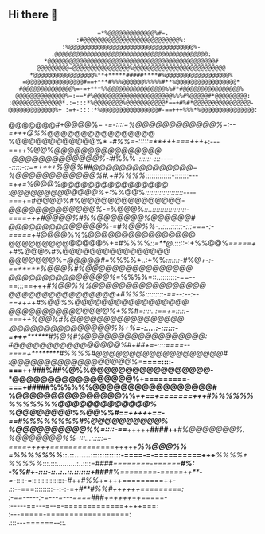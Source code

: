 ## Hi there 👋

<!--
**AsymptoticAstronaut/AsymptoticAstronaut** is a ✨ _special_ ✨ repository because its `README.md` (this file) appears on your GitHub profile.

Here are some ideas to get you started:

- 🔭 I’m currently working on ...
- 🌱 I’m currently learning ...
- 👯 I’m looking to collaborate on ...
- 🤔 I’m looking for help with ...
- 💬 Ask me about ...
- 📫 How to reach me: ...
- 😄 Pronouns: ...
- ⚡ Fun fact: ...
-->
                             =*%@@@@@@@@@@@@@%#=.                            
                       :#@@@@@@@@@@@@@@@@@@@@@@@@@@@%:                       
                   :%@@@@@@@@@@@@@@@@@@@@@@@@@@@@@@@@@@@%-                   
                .@@@@@@@@@@@@@@@@@@@@@@@@@@@@@@@@@@@@@@@@@@@:                
              *@@@@@@@@@@@@@@@@@@@@@@@@@@@@@@@@@@@@@@@@@@@@@@@#              
            @@@@@@@@@=@@@@@@@@@@@@@@@@%@@@@@@@@@@@@@@@@@@@@@@@@@@            
          *@@@@@@@@@@@@@@@@@%**+*****#####****#%@@@@@@@@@@@@@@@@@@%          
        =@@@@@@@@@@@@@@@@#==+***#%%%@@@@@@%%%%%#**%@@@@@@@@@@@@@@@@@*        
       #@@@@@@@@@@@@@@%=-=+***%%@@@@@@@@@@@@@@@@%%#*#@@@@@@@@@@@@@@@@%       
      @@@@@@@@@@@@@@%=:==*#%@@@@@@@@@@@@@@@@@@@@@@%%%#%@@@@@#*@@@@@@@@@:     
    :@@@@@@@@@@@@@@*.:=:::*%@@@@@@@@%@@@@@@@@@@@*==+#%#*@@@@@@@@@@@@@@@@-    
    @@@@@@@@@@@@@%+ :=+-::::*%@@@@@@@@@@@@@@@@#-==+++%%%*%@@@@@@@@@@@@@@@:   
   @@@@@@@#+@@@@%= -***=-::::=*%@@@@@@@@@@@@%=:--=+++*@%%*@@@@@@@@@@@@@@@@   
  %@@@@@@@@@@@@%* -*#%%=-:::::=**+++===+++*+:---==+*+*%@@%*@@@@@@@@@@@@@@@@  
 -@@@@@@@@@@@@@%-:*#%%%*-::::::-:::-----:::::-::==+**+%@@%##@@@@@@@@@@@@@@@= 
 %@@@@@@@@@@@@%#.+#%%%%*:::::::::::::-:::::::---=+*+=*%@@@%*@@@@@@@@@@@@@@@@ 
:@@@@@@@@@@@@@%+:*%%@@%*:::::::::::::::::::----===*+=#@@@@%#%@@@@@@@@@@@@@@@-
*@@@@@@@@@@@@@%-=*%@@@%*::..:::::::::::::::::-====+++#@@@@%#%%@@@@@@@%@@@@@@#
@@@@@@@@@@@@@@%-=#%@@%%-..::..::::::-:::===-:-=====+*#@@@@%%%@@@@@@@@@@@@@@@@
@@@@@@@@@@@@@@%+=#%%%%*::=**@*.:::::-:+%%@@%*=====++*#%@@@%#%@@@@@@@@@@@@@@@@
@@@@@@@%=*@@@@@#=*%%%%+..:+%%*:::::::-#*%@*+-:-==*****%@@@%#%@@@@@@@@@@@@@@@@
@@@@@@@@@@@@@@@%=*%%%%=::..::::::::-==--==:::==+++***#%@@%%%@@@@@@@@@@@@@@@@@
@@@@@@@@@@@@@@@@*+#%%%*:::::::::-==--:--:--==++++****#%@@%*%@@@@@@@@@@@@@@@@@
*@@@@@@@@@@@@@@@%*+*%%#=::::..:==+=:::::-===++*******%@@%#%@@@@@@@@@@@@@@@@@*
.@@@@@@@@@@@@@@@%%*+*%**=-:....:-::::::-=+++********#%@%#%@@@@@@@@@@@@@@@@@@:
 #@@@@@@@@@@@@@@@@%#+*##+=-::::====--====+********#%%%%#@@@@@@@@@@@@@@@@@@@# 
 :@@@@@@@@@@@@@@@@@@%*=***====::::-===++********###%##%@%%@@@@@@@@@@@@@@@@@- 
  *@@@@@@@@@@@@@@@@@%**+=========-===+********#####%%%%%%@@@@@@@@@@@@@@@@@#  
   %@@@@@@@@@@@@@@@%%*++==+=======+++*********#%%%%%%%%%%%%%@@@@@@@@@@@@@%   
    %@@@@@@@@%%@@%%#==*+++++==-==************#%%%%%%%%******#%@@@@@@@@@@%    
     %@@@@@@@@@@%%=::::-==***+++++**********####******++******#%@@@@@@@%.    
      %@@@@@@@%%*-:::...:.::::=-====+++++===========*===+++++***%%@@@%%      
       =%%%%%%%*::.::.......:::::::::::::-====-=-==========+++***%%%%+       
         %%%%%*:::.:::..........:..::::=*###*#*========-======****#%:        
          -%%#+-::::-::..:..::.:::::::+###***#%*========-=====++**-          
            =*-::::-=::::::::::::::::-*#*++*#%%*+=+++=========++-            
              .::--===:::::::::--:-:-=+*#**#%%#++++++=========:              
                 :-==-----:-=---=---====*###*++++++*++=====-                 
                    :-----==---=--=-=============++++===:                    
                        :---=====-==================:                        
                              .:::---======--::.                             
